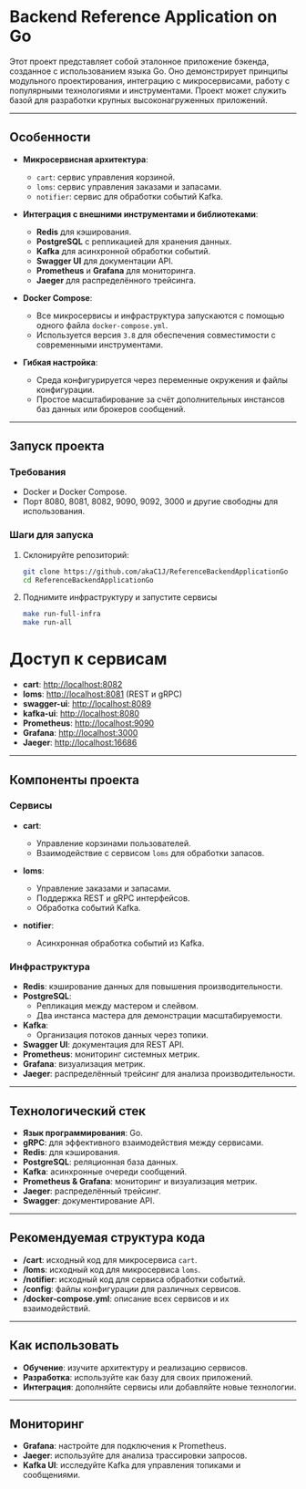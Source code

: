 # **Backend Reference Application on Go**

Этот проект представляет собой эталонное приложение бэкенда, созданное с использованием языка Go. Оно демонстрирует принципы модульного проектирования, интеграцию с микросервисами, работу с популярными технологиями и инструментами. Проект может служить базой для разработки крупных высоконагруженных приложений.

---

## **Особенности**

- **Микросервисная архитектура**:
    - `cart`: сервис управления корзиной.
    - `loms`: сервис управления заказами и запасами.
    - `notifier`: сервис для обработки событий Kafka.

- **Интеграция с внешними инструментами и библиотеками**:
    - **Redis** для кэширования.
    - **PostgreSQL** с репликацией для хранения данных.
    - **Kafka** для асинхронной обработки событий.
    - **Swagger UI** для документации API.
    - **Prometheus** и **Grafana** для мониторинга.
    - **Jaeger** для распределённого трейсинга.

- **Docker Compose**:
    - Все микросервисы и инфраструктура запускаются с помощью одного файла `docker-compose.yml`.
    - Используется версия `3.8` для обеспечения совместимости с современными инструментами.

- **Гибкая настройка**:
    - Среда конфигурируется через переменные окружения и файлы конфигурации.
    - Простое масштабирование за счёт дополнительных инстансов баз данных или брокеров сообщений.

---

## **Запуск проекта**

### **Требования**
- Docker и Docker Compose.
- Порт 8080, 8081, 8082, 9090, 9092, 3000 и другие свободны для использования.

### **Шаги для запуска**
1. Склонируйте репозиторий:
   ```bash
   git clone https://github.com/akaC1J/ReferenceBackendApplicationGo
   cd ReferenceBackendApplicationGo 
2. Поднимите инфраструктуру и запустите сервисы
    ```bash
    make run-full-infra
    make run-all
   

# **Доступ к сервисам**

- **cart**: [http://localhost:8082](http://localhost:8082)
- **loms**: [http://localhost:8081](http://localhost:8081) (REST и gRPC)
- **swagger-ui**: [http://localhost:8089](http://localhost:8089)
- **kafka-ui**: [http://localhost:8080](http://localhost:8080)
- **Prometheus**: [http://localhost:9090](http://localhost:9090)
- **Grafana**: [http://localhost:3000](http://localhost:3000)
- **Jaeger**: [http://localhost:16686](http://localhost:16686)

---

## **Компоненты проекта**

### **Сервисы**

- **cart**:
    - Управление корзинами пользователей.
    - Взаимодействие с сервисом `loms` для обработки запасов.

- **loms**:
    - Управление заказами и запасами.
    - Поддержка REST и gRPC интерфейсов.
    - Обработка событий Kafka.

- **notifier**:
    - Асинхронная обработка событий из Kafka.

### **Инфраструктура**

- **Redis**: кэширование данных для повышения производительности.
- **PostgreSQL**:
    - Репликация между мастером и слейвом.
    - Два инстанса мастера для демонстрации масштабируемости.
- **Kafka**:
    - Организация потоков данных через топики.
- **Swagger UI**: документация для REST API.
- **Prometheus**: мониторинг системных метрик.
- **Grafana**: визуализация метрик.
- **Jaeger**: распределённый трейсинг для анализа производительности.

---

## **Технологический стек**

- **Язык программирования**: Go.
- **gRPC**: для эффективного взаимодействия между сервисами.
- **Redis**: для кэширования.
- **PostgreSQL**: реляционная база данных.
- **Kafka**: асинхронные очереди сообщений.
- **Prometheus & Grafana**: мониторинг и визуализация метрик.
- **Jaeger**: распределённый трейсинг.
- **Swagger**: документирование API.

---

## **Рекомендуемая структура кода**

- **/cart**: исходный код для микросервиса `cart`.
- **/loms**: исходный код для микросервиса `loms`.
- **/notifier**: исходный код для сервиса обработки событий.
- **/config**: файлы конфигурации для различных сервисов.
- **/docker-compose.yml**: описание всех сервисов и их взаимодействий.

---

## **Как использовать**

- **Обучение**: изучите архитектуру и реализацию сервисов.
- **Разработка**: используйте как базу для своих приложений.
- **Интеграция**: дополняйте сервисы или добавляйте новые технологии.

---

## **Мониторинг**

- **Grafana**: настройте для подключения к Prometheus.
- **Jaeger**: используйте для анализа трассировки запросов.
- **Kafka UI**: исследуйте Kafka для управления топиками и сообщениями.

